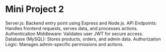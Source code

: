 # Mini Project 2

Server.js: Backend entry point using Express and Node.js.
API Endpoints: Handles frontend requests, serves data, and processes actions.
Authentication Middleware: Validates user JWT for secure access.
Database (MySQL): Stores products, orders, and admin data.
Authorization Logic: Manages admin-specific permissions and actions.
